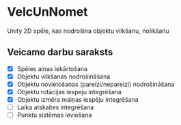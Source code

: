 # VelcUnNomet
Unity 2D spēle, kas nodrošina objektu vilkšanu, nolikšanu

## Veicamo darbu saraksts
- [x] Spēles ainas iekārtošana
- [x] Objektu vilkšanas nodrošināšana
- [x] Objektu novietošanas (pareizi/nepareizi) nodrošināšana
- [x] Objektu rotācijas iespeju integrēšana
- [x] Objektu izmēra maiņas iespēju integrēšana
- [ ] Laika atskaites integrēšana
- [ ] Punktu sistēmas ieviešana
